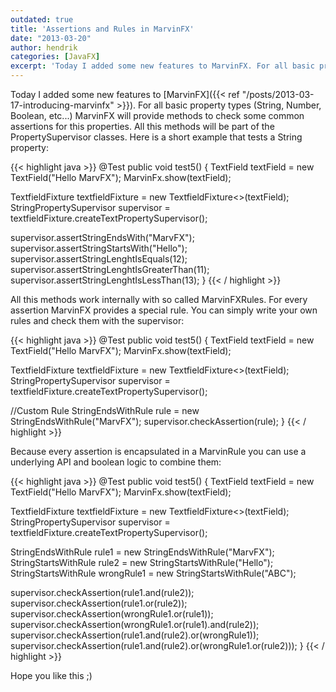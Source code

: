 ```yaml
---
outdated: true
title: 'Assertions and Rules in MarvinFX'
date: "2013-03-20"
author: hendrik
categories: [JavaFX]
excerpt: 'Today I added some new features to MarvinFX. For all basic property types (String, Number, Boolean, etc...) MarvinFX will provide methods to check some common assertions for this properties. '
---
```

Today I added some new features to [MarvinFX]({{< ref "/posts/2013-03-17-introducing-marvinfx" >}}). For all basic property types (String, Number, Boolean, etc...) MarvinFX will provide methods to check some common assertions for this properties. All this methods will be part of the PropertySupervisor classes. Here is a short example that tests a String property:

{{< highlight java >}}
@Test
public void test5() {
	TextField textField = new TextField("Hello MarvFX");
	MarvinFx.show(textField);</p>
	TextfieldFixture<TextField> textfieldFixture = new TextfieldFixture<>(textField);
	StringPropertySupervisor supervisor = textfieldFixture.createTextPropertySupervisor();</p>
	supervisor.assertStringEndsWith("MarvFX");
	supervisor.assertStringStartsWith("Hello");
	supervisor.assertStringLenghtIsEquals(12);
	supervisor.assertStringLenghtIsGreaterThan(11);
	supervisor.assertStringLenghtIsLessThan(13);
}
{{< / highlight >}}

All this methods work internally with so called MarvinFXRules. For every assertion MarvinFX provides a special rule. You can simply write your own rules and check them with the supervisor:

{{< highlight java >}}
@Test
public void test5() {
	TextField textField = new TextField("Hello MarvFX");
	MarvinFx.show(textField);</p>
	TextfieldFixture<TextField> textfieldFixture = new TextfieldFixture<>(textField);
	StringPropertySupervisor supervisor = textfieldFixture.createTextPropertySupervisor();</p>
	//Custom Rule
	StringEndsWithRule rule = new StringEndsWithRule("MarvFX");
	supervisor.checkAssertion(rule);
}
{{< / highlight >}}

Because every assertion is encapsulated in a MarvinRule you can use a underlying API and boolean logic to combine them:

{{< highlight java >}}
@Test
public void test5() {
	TextField textField = new TextField("Hello MarvFX");
	MarvinFx.show(textField);</p>
	TextfieldFixture<TextField> textfieldFixture = new TextfieldFixture<>(textField);
	StringPropertySupervisor supervisor = textfieldFixture.createTextPropertySupervisor();</p>
	StringEndsWithRule rule1 = new StringEndsWithRule("MarvFX");
	StringStartsWithRule rule2 = new StringStartsWithRule("Hello");
	StringStartsWithRule wrongRule1 = new StringStartsWithRule("ABC");</p>
	supervisor.checkAssertion(rule1.and(rule2));
	supervisor.checkAssertion(rule1.or(rule2));
	supervisor.checkAssertion(wrongRule1.or(rule1));
	supervisor.checkAssertion(wrongRule1.or(rule1).and(rule2));
	supervisor.checkAssertion(rule1.and(rule2).or(wrongRule1));
	supervisor.checkAssertion(rule1.and(rule2).or(wrongRule1.or(rule2)));
}
{{< / highlight >}}

Hope you like this ;)
